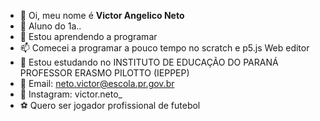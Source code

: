 - 👋 Oi, meu nome é **Victor Angelico Neto**
- 👀 Aluno do 1a..
- 🌱 Estou aprendendo a programar
- 📫 Comecei a programar a pouco tempo no scratch e p5.js Web editor
- 🏫 Estou estudando no INSTITUTO DE EDUCAÇÃO DO PARANÁ PROFESSOR ERASMO PILOTTO (IEPPEP)
- 📨 Email: neto.victor@escola.pr.gov.br
- 📱 Instagram: victor.neto_
- ⚽ Quero ser jogador profissional de futebol
